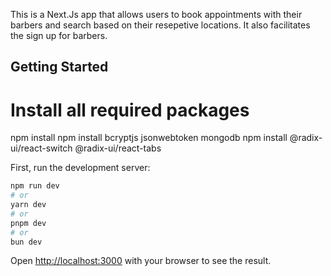 This is a Next.Js app that allows users to book appointments with their barbers and search based on their resepetive locations. It also facilitates the sign up for barbers.
## Getting Started

# Install all required packages
npm install
npm install bcryptjs jsonwebtoken mongodb
npm install @radix-ui/react-switch @radix-ui/react-tabs

First, run the development server:

```bash
npm run dev
# or
yarn dev
# or
pnpm dev
# or
bun dev
```

Open [http://localhost:3000](http://localhost:3000) with your browser to see the result.


